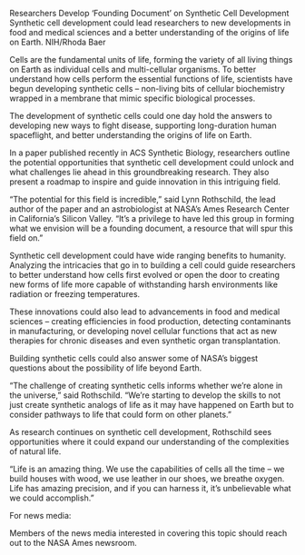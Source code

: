 Researchers Develop ‘Founding Document’ on Synthetic Cell Development 
 Synthetic cell development could lead researchers to new developments in food and medical sciences and a better understanding of the origins of life on Earth. NIH/Rhoda Baer

Cells are the fundamental units of life, forming the variety of all living things on Earth as individual cells and multi-cellular organisms. To better understand how cells perform the essential functions of life, scientists have begun developing synthetic cells – non-living bits of cellular biochemistry wrapped in a membrane that mimic specific biological processes.

The development of synthetic cells could one day hold the answers to developing new ways to fight disease, supporting long-duration human spaceflight, and better understanding the origins of life on Earth.

In a paper published recently in ACS Synthetic Biology, researchers outline the potential opportunities that synthetic cell development could unlock and what challenges lie ahead in this groundbreaking research. They also present a roadmap to inspire and guide innovation in this intriguing field.

“The potential for this field is incredible,” said Lynn Rothschild, the lead author of the paper and an astrobiologist at NASA’s Ames Research Center in California’s Silicon Valley. “It’s a privilege to have led this group in forming what we envision will be a founding document, a resource that will spur this field on.”

Synthetic cell development could have wide ranging benefits to humanity. Analyzing the intricacies that go in to building a cell could guide researchers to better understand how cells first evolved or open the door to creating new forms of life more capable of withstanding harsh environments like radiation or freezing temperatures.

These innovations could also lead to advancements in food and medical sciences – creating efficiencies in food production, detecting contaminants in manufacturing, or developing novel cellular functions that act as new therapies for chronic diseases and even synthetic organ transplantation.

Building synthetic cells could also answer some of NASA’s biggest questions about the possibility of life beyond Earth.

“The challenge of creating synthetic cells informs whether we’re alone in the universe,” said Rothschild. “We’re starting to develop the skills to not just create synthetic analogs of life as it may have happened on Earth but to consider pathways to life that could form on other planets.”

As research continues on synthetic cell development, Rothschild sees opportunities where it could expand our understanding of the complexities of natural life.

“Life is an amazing thing. We use the capabilities of cells all the time – we build houses with wood, we use leather in our shoes, we breathe oxygen. Life has amazing precision, and if you can harness it, it’s unbelievable what we could accomplish.”

For news media:

Members of the news media interested in covering this topic should reach out to the NASA Ames newsroom.